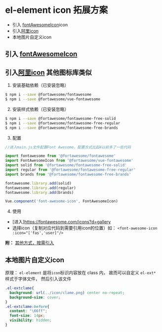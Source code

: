# el-element icon 拓展方案

- 引入 [fontAwesomeIcon](https://github.com/FortAwesome/vue-fontawesome)icon
- 引入[阿里icon](https://www.iconfont.cn/home/index)
- 本地图片自定义icon

## 引入 [fontAwesomeIcon](https://github.com/FortAwesome/vue-fontawesome)



## 引入[阿里icon](https://www.iconfont.cn/home/index) 其他图标库类似

1. 安装基础依赖（已安装忽略）
```sh
$ npm i --save @fortawesome/fontawesome
$ npm i --save @fortawesome/vue-fontawesome
```
2. 安装样式依赖（已安装忽略）
```sh
$ npm i --save @fortawesome/fontawesome-free-solid
$ npm i --save @fortawesome/fontawesome-free-regular
$ npm i --save @fortawesome/fontawesome-free-brands
```
3. 配置
```js
//进入main.js文件配置Font Awesome，配置方式比起4以前多了一些代码

import fontawesome from '@fortawesome/fontawesome'
import FontAwesomeIcon from '@fortawesome/vue-fontawesome'
import solid from '@fortawesome/fontawesome-free-solid'
import regular from '@fortawesome/fontawesome-free-regular'
import brands from '@fortawesome/fontawesome-free-brands'

fontawesome.library.add(solid)
fontawesome.library.add(regular)
fontawesome.library.add(brands)

Vue.component('font-awesome-icon', FontAwesomeIcon)
```
4. 使用
- [进入]https://fontawesome.com/icons?d=gallery
- 选择icon（复制对应代码到需要引用icon的位置）如： `<font-awesome-icon :icon="['fas','user]"/>`

**附：** [其他方式，按需引入](https://github.com/FortAwesome/vue-fontawesome)

## 本地图片自定义icon

原理： `el-element` 是将`icon`标识内容放在 class 内， 故而可以自定义 `el-ext*` 样式于字体文件， 然后引入该文件

```css
.el-extclame{
  background: url(../icon/clame.png) center no-repeat;
  background-size: cover;
}
.el-extclame:before{
  content: "\66ff";
  font-size: 14px;
  visibility: hidden;
}
```
